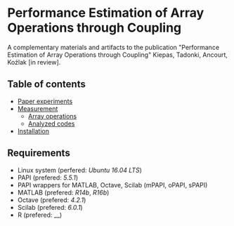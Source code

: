 # Performance Estimation of Array Operations through Coupling

A complementary materials and artifacts to the publication "Performance Estimation of Array Operations through Coupling" Kiepas, Tadonki, Ancourt, Koźlak [in review].

## Table of contents

* [Paper experiments](paper-experiments/README.md)
* [Measurement](measurement/README.md)
  * [Array operations](measurement/array-operations/README.md)
  * [Analyzed codes](measurement/analyzed-codes/README.md)
* [Installation](doc/INSTALLATION.md)

## Requirements

* Linux system (perfered: _Ubuntu 16.04 LTS_)
* PAPI (prefered: _5.5.1_)
* PAPI wrappers for MATLAB, Octave, Scilab (mPAPI, oPAPI, sPAPI)
* MATLAB (prefered: _R14b_, _R16b_)
* Octave (prefered: _4.2.1_)
* Scilab (prefered: _6.0.1_)
* R (prefered: __)
